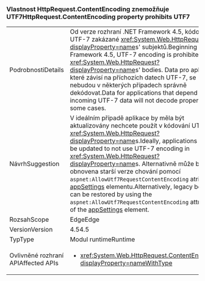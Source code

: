 ### <a name="httprequestcontentencoding-property-prohibits-utf7"></a><span data-ttu-id="1ab04-101">Vlastnost HttpRequest.ContentEncoding znemožňuje UTF7</span><span class="sxs-lookup"><span data-stu-id="1ab04-101">HttpRequest.ContentEncoding property prohibits UTF7</span></span>

|   |   |
|---|---|
|<span data-ttu-id="1ab04-102">Podrobnosti</span><span class="sxs-lookup"><span data-stu-id="1ab04-102">Details</span></span>|<span data-ttu-id="1ab04-103">Od verze rozhraní .NET Framework 4.5, kódování UTF-7 zakázané <xref:System.Web.HttpRequest?displayProperty=name>s' subjektů.</span><span class="sxs-lookup"><span data-stu-id="1ab04-103">Beginning in .NET Framework 4.5, UTF-7 encoding is prohibited in <xref:System.Web.HttpRequest?displayProperty=name>s' bodies.</span></span> <span data-ttu-id="1ab04-104">Data pro aplikace, které závisí na příchozích datech UTF-7, se nebudou v některých případech správně dekódovat.</span><span class="sxs-lookup"><span data-stu-id="1ab04-104">Data for applications that depend on incoming UTF-7 data will not decode properly in some cases.</span></span>|
|<span data-ttu-id="1ab04-105">Návrh</span><span class="sxs-lookup"><span data-stu-id="1ab04-105">Suggestion</span></span>|<span data-ttu-id="1ab04-106">V ideálním případě aplikace by měla být aktualizovány nechcete použít v kódování UTF-7 <xref:System.Web.HttpRequest?displayProperty=name>s.</span><span class="sxs-lookup"><span data-stu-id="1ab04-106">Ideally, applications should be updated to not use UTF-7 encoding in <xref:System.Web.HttpRequest?displayProperty=name>s.</span></span> <span data-ttu-id="1ab04-107">Alternativně může být obnovena starší verze chování pomocí <code>aspnet:AllowUtf7RequestContentEncoding</code> atribut [appSettings](https://msdn.microsoft.com/library/hh975440(v=vs.110).aspx) elementu.</span><span class="sxs-lookup"><span data-stu-id="1ab04-107">Alternatively, legacy behavior can be restored by using the <code>aspnet:AllowUtf7RequestContentEncoding</code> attribute of the [appSettings](https://msdn.microsoft.com/library/hh975440(v=vs.110).aspx) element.</span></span>|
|<span data-ttu-id="1ab04-108">Rozsah</span><span class="sxs-lookup"><span data-stu-id="1ab04-108">Scope</span></span>|<span data-ttu-id="1ab04-109">Edge</span><span class="sxs-lookup"><span data-stu-id="1ab04-109">Edge</span></span>|
|<span data-ttu-id="1ab04-110">Version</span><span class="sxs-lookup"><span data-stu-id="1ab04-110">Version</span></span>|<span data-ttu-id="1ab04-111">4.5</span><span class="sxs-lookup"><span data-stu-id="1ab04-111">4.5</span></span>|
|<span data-ttu-id="1ab04-112">Typ</span><span class="sxs-lookup"><span data-stu-id="1ab04-112">Type</span></span>|<span data-ttu-id="1ab04-113">Modul runtime</span><span class="sxs-lookup"><span data-stu-id="1ab04-113">Runtime</span></span>|
|<span data-ttu-id="1ab04-114">Ovlivněné rozhraní API</span><span class="sxs-lookup"><span data-stu-id="1ab04-114">Affected APIs</span></span>|<ul><li><xref:System.Web.HttpRequest.ContentEncoding?displayProperty=nameWithType></li></ul>|

